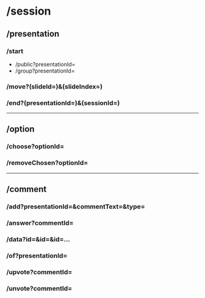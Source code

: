 # /session
## /presentation
### /start
- /public?presentationId=
- /group?presentationId=
  
### /move?(slideId=)&(slideIndex=)
### /end?(presentationId=)&(sessionId=)
___
## /option
### /choose?optionId=
### /removeChosen?optionId=
___
## /comment
### /add?presentationId=&commentText=&type=
### /answer?commentId=
### /data?id=&id=&id=...
### /of?presentationId=
### /upvote?commentId=
### /unvote?commentId=